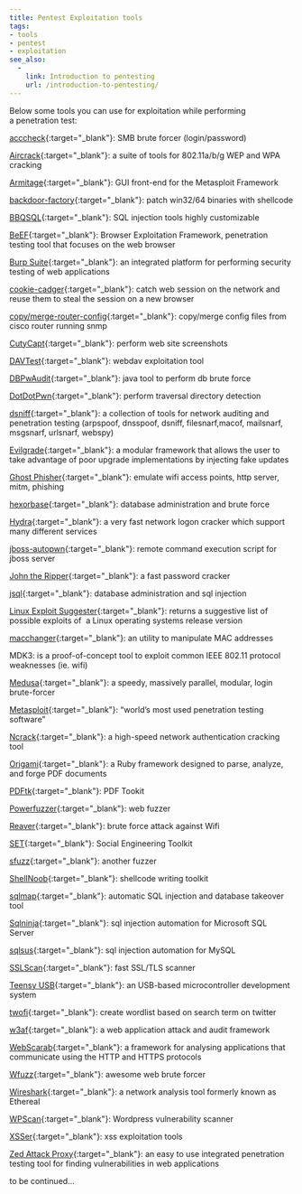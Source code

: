 ```yaml
---
title: Pentest Exploitation tools
tags:
- tools
- pentest
- exploitation
see_also:
  -
    link: Introduction to pentesting
    url: /introduction-to-pentesting/
---
```

Below some tools you can use for exploitation while performing a penetration test:

[acccheck](https://labs.portcullis.co.uk/tools/acccheck/){:target="_blank"}: SMB brute forcer (login/password)

[Aircrack](http://www.aircrack-ng.org/ "Aircrack-ng"){:target="_blank"}: a suite of tools for 802.11a/b/g WEP and WPA cracking

[Armitage](http://www.offensive-security.com/metasploit-unleashed/Armitage "Armitage"){:target="_blank"}: GUI front-end for the Metasploit Framework

[backdoor-factory](https://github.com/secretsquirrel/the-backdoor-factory/){:target="_blank"}: patch win32/64 binaries with shellcode

[BBQSQL](https://github.com/Neohapsis/bbqsql/){:target="_blank"}: SQL injection tools highly customizable

[BeEF](http://beefproject.com/ "BeEF"){:target="_blank"}: Browser Exploitation Framework, penetration testing tool that focuses on the web browser

[Burp Suite](http://portswigger.net/burp/ "Burp Suite"){:target="_blank"}: an integrated platform for performing security testing of web applications

[cookie-cadger](https://www.cookiecadger.com/){:target="_blank"}: catch web session on the network and reuse them to steal the session on a new browser

[copy/merge-router-config](http://www.offensive-security.com/){:target="_blank"}: copy/merge config files from cisco router running snmp

<!--more-->

[CutyCapt](http://cutycapt.sourceforge.net/){:target="_blank"}: perform web site screenshots

[DAVTest](http://code.google.com/p/davtest){:target="_blank"}: webdav exploitation tool

[DBPwAudit](http://www.cqure.net/wp/tools/database/dbpwaudit/){:target="_blank"}: java tool to perform db brute force

[DotDotPwn](http://dotdotpwn.blogspot.ca/){:target="_blank"}: perform traversal directory detection

[dsniff](http://www.monkey.org/~dugsong/dsniff/ "dsniff"){:target="_blank"}: a collection of tools for network auditing and penetration testing (arpspoof, dnsspoof, dsniff, filesnarf,macof, mailsnarf, msgsnarf, urlsnarf, webspy)

[Evilgrade](https://github.com/infobyte/evilgrade "Evilgrade"){:target="_blank"}: a modular framework that allows the user to take advantage of poor upgrade implementations by injecting fake updates

[Ghost Phisher](https://code.google.com/p/ghost-phisher/){:target="_blank"}: emulate wifi access points, http server, mitm, phishing

[hexorbase](https://code.google.com/p/hexorbase/){:target="_blank"}: database administration and brute force

[Hydra](https://www.thc.org/thc-hydra/ "Hydra"){:target="_blank"}: a very fast network logon cracker which support many different services

[jboss-autopwn](https://github.com/SpiderLabs/jboss-autopwn){:target="_blank"}: remote command execution script for jboss server

[John the Ripper](http://www.openwall.com/john/ "John the Ripper"){:target="_blank"}: a fast password cracker

[jsql](https://code.google.com/p/jsql-injection/){:target="_blank"}: database administration and sql injection

[Linux Exploit Suggester](https://github.com/PenturaLabs/Linux_Exploit_Suggester "Linux Exploit Suggester"){:target="_blank"}: returns a suggestive list of possible exploits of  a Linux operating systems release version

[macchanger](https://github.com/alobbs/macchanger "macchanger"){:target="_blank"}: an utility to manipulate MAC addresses

MDK3: is a proof-of-concept tool to exploit common IEEE 802.11 protocol weaknesses (ie. wifi)

[Medusa](http://foofus.net/ "Medusa"){:target="_blank"}: a speedy, massively parallel, modular, login brute-forcer

[Metasploit](http://www.metasploit.com/ "Metasploit"){:target="_blank"}: “world’s most used penetration testing software”

[Ncrack](http://nmap.org/ncrack/ "Ncrack"){:target="_blank"}: a high-speed network authentication cracking tool

[Origami](https://code.google.com/p/origami-pdf/ "origami-pdf"){:target="_blank"}: a Ruby framework designed to parse, analyze, and forge PDF documents

[PDFtk](https://www.pdflabs.com/tools/pdftk-the-pdf-toolkit/ "PDFtk"){:target="_blank"}: PDF Tookit

[Powerfuzzer](http://www.powerfuzzer.com/){:target="_blank"}: web fuzzer

[Reaver](https://code.google.com/p/reaver-wps/ "Reaver"){:target="_blank"}: brute force attack against Wifi

[SET](https://www.trustedsec.com/social-engineer-toolkit/ "Social Engineering Toolkit"){:target="_blank"}: Social Engineering Toolkit

[sfuzz](http://aconole.brad-x.com/programs/sfuzz.html){:target="_blank"}: another fuzzer

[ShellNoob](https://github.com/reyammer/shellnoob){:target="_blank"}: shellcode writing toolkit

[sqlmap](http://sqlmap.org/ "sqlmap"){:target="_blank"}: automatic SQL injection and database takeover tool

[Sqlninja](http://sqlninja.sourceforge.net/){:target="_blank"}: sql injection automation for Microsoft SQL Server

[sqlsus](http://sqlsus.sourceforge.net/){:target="_blank"}: sql injection automation for MySQL

[SSLScan](http://sourceforge.net/projects/sslscan/ "SSLScan"){:target="_blank"}: fast SSL/TLS scanner

[Teensy USB](https://www.pjrc.com/teensy/ "Teensy USB"){:target="_blank"}: an USB-based microcontroller development system

[twofi](http://www.digininja.org/projects/twofi.php){:target="_blank"}: create wordlist based on search term on twitter

[w3af](http://w3af.org/ "w3af"){:target="_blank"}: a web application attack and audit framework

[WebScarab](https://www.owasp.org/index.php/Category:OWASP_WebScarab_Project "WebScarab"){:target="_blank"}: a framework for analysing applications that communicate using the HTTP and HTTPS protocols

[Wfuzz](http://www.edge-security.com/wfuzz.php){:target="_blank"}: awesome web brute forcer

[Wireshark](https://www.wireshark.org/ "Wireshark"){:target="_blank"}: a network analysis tool formerly known as Ethereal

[WPScan](http://wpscan.org/){:target="_blank"}: Wordpress vulnerability scanner

[XSSer](http://xsser.sourceforge.net/){:target="_blank"}: xss exploitation tools

[Zed Attack Proxy](https://www.owasp.org/index.php/OWASP_Zed_Attack_Proxy_Project "Zed Attack Proxy"){:target="_blank"}: an easy to use integrated penetration testing tool for finding vulnerabilities in web applications

to be continued...
